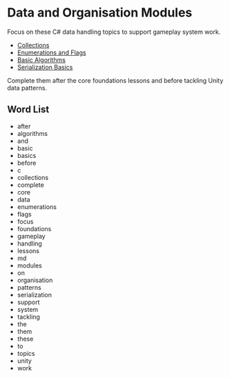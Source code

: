 # Data and Organisation Modules

Focus on these C# data handling topics to support gameplay system work.

- [Collections](collections.md)
- [Enumerations and Flags](enumerations-and-flags.md)
- [Basic Algorithms](basic-algorithms.md)
- [Serialization Basics](serialization-basics.md)

Complete them after the core foundations lessons and before tackling Unity data patterns.

## Word List
- after
- algorithms
- and
- basic
- basics
- before
- c
- collections
- complete
- core
- data
- enumerations
- flags
- focus
- foundations
- gameplay
- handling
- lessons
- md
- modules
- on
- organisation
- patterns
- serialization
- support
- system
- tackling
- the
- them
- these
- to
- topics
- unity
- work
